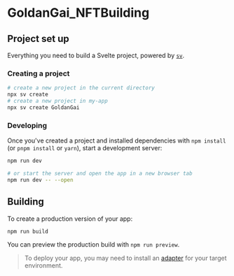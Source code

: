 
# GoldanGai_NFTBuilding


## Project set up 

Everything you need to build a Svelte project, powered by [`sv`](https://github.com/sveltejs/cli).

### Creating a project

```bash
# create a new project in the current directory
npx sv create
# create a new project in my-app
npx sv create GoldanGai
```

### Developing
Once you've created a project and installed dependencies with `npm install` (or `pnpm install` or `yarn`), start a development server:

```bash
npm run dev

# or start the server and open the app in a new browser tab
npm run dev -- --open
```

## Building

To create a production version of your app:

```bash
npm run build
```

You can preview the production build with `npm run preview`.

> To deploy your app, you may need to install an [adapter](https://svelte.dev/docs/kit/adapters) for your target environment.
